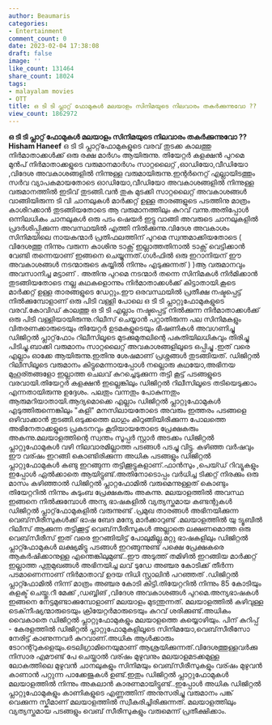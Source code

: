 ```yaml
---
author: Beaumaris
categories:
- Entertainment
comment_count: 0
date: 2023-02-04 17:38:08
draft: false
image: ''
like_count: 131464
share_count: 18024
tags:
- malayalam movies
- OTT
title: ഒ ടി ടി പ്ലാറ്റ്‌ ഫോമുകൾ മലയാളം സിനിമയുടെ നിലവാരം തകർക്കുന്നുവോ ??
view_count: 1862972
---
```


**ഒ ടി ടി പ്ലാറ്റ്‌ ഫോമുകൾ മലയാളം സിനിമയുടെ നിലവാരം തകർക്കുന്നുവോ ??** **Hisham Haneef** ഒ ടി ടി പ്ലാറ്റ്‌ഫോമുകളുടെ വരവ് തുടക്ക കാലത്തു നിർമാതാക്കൾക്ക് ഒരു രക്ഷ മാർഗം ആയിരുന്നു. തിയേറ്റർ കളക്ഷൻ പുറമെ മുൻപ് നിർമാതാക്കളുടെ വരുമാനമാർഗം സാറ്റലൈറ്റ് ,ഓഡിയോ,വീഡിയോ ,വിദേശ അവകാശങ്ങളിൽ നിന്നുള്ള വരുമായിരുന്നു.ഇന്റർനെറ്റ് എല്ലായിടത്തും സർവ വ്യാപകമായതോടെ ഓഡിയോ,വീഡിയോ അവകാശങ്ങളിൽ നിന്നുള്ള വരുമാനത്തിൽ ഇടിവ് തുടങ്ങി.വൻ തുക മുടക്കി സാറ്റലൈറ്റ് അവകാശങ്ങൾ വാങ്ങിയിരുന്ന ടി വി ചാനലുകൾ മാർക്കറ്റ് ഉള്ള താരങ്ങളുടെ പടത്തിനു മാത്രം കാശിറക്കാൻ തുടങ്ങിയതോടെ ആ വരുമാനത്തിലും കുറവ് വന്നു.അതിപ്പോൾ ഒന്നിലധികം ചാനലുകൾ ഒരു പടം ഷെയർ ഇട്ടു വാങ്ങി അവരുടെ ചാനലുകളിൽ പ്രദർശിപ്പിക്കുന്ന അവസ്ഥയിൽ എത്തി നിൽക്കുന്നു.വിദേശ അവകാശം സിനിമയിലെ നായകന്മാർ പ്രതിഫലത്തിന് പുറമെ സ്വന്തമാക്കിയതോടെ ( വിദേശത്തു നിന്നും വരുന്ന കാശിനു ടാക്സ് ഇല്ലാത്തതിനാൽ ടാക്സ് വെട്ടിക്കാൻ വേണ്ടി തന്നെയാണ് ഇങ്ങനെ ചെയ്യുന്നത്.ഗൾഫിൽ ഒരു ഇറാനിയന് ഈ അവകാശങ്ങൾ നടന്മാരുടെ കയ്യിൽ നിന്നും എടുക്കുന്നത് ) )ആ വരുമാനവും അവസാനിച്ച മട്ടാണ് . അതിനു പുറമെ നടന്മാർ തന്നെ സിനിമകൾ നിർമിക്കാൻ തുടങ്ങിയതോടെ നല്ല കഥകളൊന്നും നിർമാതാക്കൾക്ക് കിട്ടാതായി.കൂടെ മാർക്കറ്റ് ഉള്ള താരങ്ങളുടെ ഡേറ്റും.ഈ ഒരവസ്ഥയിൽ പ്രതീക്ഷ നഷ്ടപ്പെട്ട് നിൽക്കുമ്പോളാണ് ഒരു പിടി വള്ളി പോലെ ഒ ടി ടി പ്ലാറ്റുഫോമുകളുടെ വരവ്.കോവിഡ് കാലത്തു ഒ ടി ടി എല്ലാം നഷ്ടപ്പെട്ട് നിൽക്കുന്ന നിർമാതാക്കൾക്ക് ഒരു പിടി വള്ളിയായിരുന്നു.റിലീസ് ചെയ്യാൻ പറ്റാതിരുന്ന പല സിനിമകളും വിതരണക്കാരുടെയും തിയേറ്റർ ഉടമകളുടെയും ഭീഷണികൾ അവഗണിച്ചു ഡിജിറ്റൽ പ്ലാറ്റ്‌ഫോം റിലീസിലൂടെ മുടക്കുമുതലിന്റെ പകുതിയിലധികവും തിരിച്ചു പിടിച്ചു.ബാക്കി വരുമാനം സാറ്റലൈറ്റ് അവകാശങ്ങളിലൂടെ ഒപ്പിച്ചു .ഇത് വരെ എല്ലാം ഓക്കേ ആയിരുന്നു.ഇതിനു ശേഷമാണ് പ്രശ്നങ്ങൾ തുടങ്ങിയത്. ഡിജിറ്റൽ റിലീസിലൂടെ വരുമാനം കിട്ടുമെന്നായപ്പോൾ നല്ലൊരു കഥയോ,അഭിനയ മുഹൂര്തങ്ങളോ ഇല്ലാത്ത ചെലവ് കുറച്ചെടുക്കുന്ന തട്ടി കൂട്ട് പടങ്ങളുടെ വരവായി.തിയേറ്റർ കളക്ഷൻ ഇല്ലെങ്കിലും ഡിജിറ്റൽ റിലീസിലൂടെ തടിയെടുക്കാം എന്നതായിരുന്നു ഉദ്ദേശം. പലതും വന്നതും പോകുന്നതും ആരുമറിയാതായി.ആദ്യമൊക്കെ എല്ലാം ഡിജിറ്റൽ പ്ലാറ്റുഫോമുകൾ എടുത്തിരുന്നെങ്കിലും "കളി" മനസിലായതോടെ അവരും ഇത്തരം പടങ്ങളെ ഒഴിവാക്കാൻ തുടങ്ങി.ഒടുക്കത്തെ ലാഗും കിറുങ്ങിയിരിക്കുന്ന പോലത്തെ അഭിനേതാക്കളുടെ പ്രകടനവും കൂടിയായതോടെ പ്രേക്ഷകരും അകന്നു.മലയാളത്തിന്റെ സ്വന്തം സൂപ്പർ സ്റ്റാർ അടക്കം ഡിജിറ്റൽ പ്ലാറ്റുഫോമുകൾ വഴി നിലവാരമില്ലാത്ത പടങ്ങൾ പടച്ചു വിട്ടു. കഴിഞ്ഞ വർഷവും ഈ വര്ഷം ഇറങ്ങി കൊണ്ടിരിക്കുന്ന അധിക പടങ്ങളും ഡിജിറ്റൽ പ്ലാറ്റുഫോമുകൾ കണ്ടു ഇറങ്ങുന്ന തട്ടിക്കൂട്ടുകളാണ്.ഫാൻസും ,പെയ്ഡ് റിവ്യൂകളും ഇപ്പോൾ ഏൽക്കാതെ ആയിട്ടുണ്ട്.അതിനോടൊപ്പം വർധിച്ച ടിക്കറ്റ് നിരക്കും ഒരു മാസം കഴിഞ്ഞാൽ ഡിജിറ്റൽ പ്ലാറ്റഫോമിൽ വരുമെന്നുള്ളത് കൊണ്ടും തിയേറ്ററിൽ നിന്നും കുടുംബ പ്രേക്ഷകരും അകന്നു. മലയാളത്തിൽ അവസ്ഥ ഇങ്ങനെ നിൽക്കുമ്പോൾ അന്യ ഭാഷകളിൽ വ്യത്യസ്തമായ കണ്ടന്റുകൾ ഡിജിറ്റൽ പ്ലാറ്റ്‌ഫോമുകളിൽ വരുന്നുണ്ട് .പ്രമുഖ താരങ്ങൾ അഭിനയിക്കുന്ന വെബ്‌സീരീസുകൾക്ക് ഭാഷ ബേദ മന്യേ മാർക്കാറുണ്ട് .മലയാളത്തിൽ യു ട്യൂബിൽ റിലീസ് ആക്കുന്ന തട്ടിക്കൂട്ട് വെബ്‌സീരീസുകൾ അല്ലാതെ ലക്ഷണമൊത്ത ഒരു വെബ്‌സീരീസ് ഇത് വരെ ഇറങ്ങിയിട്ട് പോലുമില്ല.മറ്റു ഭാഷകളിലും ഡിജിറ്റൽ പ്ലാറ്റ്ഫോമുകൾ ലക്ഷ്യമിട്ടു പടങ്ങൾ ഇറങ്ങുന്നുണ്ട് പക്ഷെ പ്രേക്ഷകരെ ആകർഷിക്കാനുള്ള എന്തെങ്കിലുമുണ്ട്..ഈ അടുത്ത് തമിഴിൽ ഇറങ്ങിയ മാർക്കറ്റ് ഇല്ലാത്ത പുതുമുഖങ്ങൾ അഭിനയിച്ച ലവ് ടുഡേ അഞ്ചര കോടിക്ക് തീർന്ന പടമാണെന്നാണ് നിർമാതാവ് ഉദയ നിധി സ്റ്റാലിൻ പറഞ്ഞത് .ഡിജിറ്റൽ പ്ലാറ്റ്ഫോമിൽ നിന്ന് മാത്രം അഞ്ചര കോടി കിട്ടി.തിയേറ്ററിൽ നിന്നും 85 കോടിയും കളക്ട് ചെയ്തു.റീ മേക്ക് ,ഡബ്ബിങ് ,വിദേശ അവകാശങ്ങൾ പുറമെ.അന്യഭാഷകൾ ഇങ്ങനെ നേട്ടമുണ്ടാക്കുമ്പോളാണ് മലയാളം മുടന്തുന്നത്. മലയാളത്തിൽ കഴിവുള്ള ടെക്‌നീഷ്യന്മാരുടെയും ക്രിയേറ്റർമാരുടെയും കുറവ് ശരിക്കുണ്ട്.അധികം വൈകാതെ ഡിജിറ്റൽ പ്ലാറ്റുഫോമുകളും മലയാളത്തെ കയ്യൊഴിയും. പിന് കുറിപ്പ് - കേരളത്തിൽ ഡിജിറ്റൽ പ്ലാറ്റുഫോമുകളിലൂടെ സിനിമയോ,വെബ്‌സീരീസോ നേരിട്ട് കാണുന്നവർ കുറവാണ്.അധിക ആൾക്കാരും ടോറന്റ്റുകളെയും.ടെലിഗ്രാമിനെയുമാണ് ആശ്രയിക്കുന്നത്.വിദേശത്തുള്ളവർക്കു നിസാര എമൗണ്ട് പേ ചെയ്താൽ വര്ഷം മുഴുവനും മലയാളമടക്കമുള്ള ലോകത്തിലെ മുഴുവൻ ചാനലുകളും സിനിമയും വെബ്‌സീരീസുകളും വര്ഷം മുഴുവൻ കാണാൻ പറ്റുന്ന പാക്കേജുകൾ ഉണ്ട്.ഇതും ഡിജിറ്റൽ പ്ലാറ്റുഫോമുകൾ മലയാളത്തിൽ നിന്നും അകലാൻ കാരണമായിട്ടുണ്ട്..ഇപ്പോൾ അധിക ഡിജിറ്റൽ പ്ലാറ്റുഫോമുകളും കാണികളുടെ എണ്ണത്തിന് അനുസരിച്ചു വരുമാനം പങ്ക് വെക്കുന്ന സ്കീമാണ് മലയാളത്തിൽ സ്വീകരിച്ചിരിക്കുന്നത്. മലയാളത്തിലും വ്യത്യസ്തമായ പടങ്ങളും വെബ് സീരീസുകളും വരുമെന്ന് പ്രതീക്ഷിക്കാം.